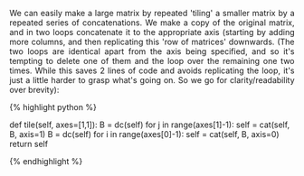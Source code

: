 <div style="text-align: justify">
<p>We can easily make a large matrix by repeated 'tiling' a smaller matrix by a
repeated series of concatenations. We make a copy of the original matrix, and
in two loops concatenate it to the appropriate axis (starting by adding more
columns, and then replicating this 'row of matrices' downwards. (The two loops
are identical apart from the axis being specified, and so it's tempting to
delete one of them and the loop over the remaining one two times. While this
saves 2 lines of code and avoids replicating the loop, it's just a little
harder to grasp what's going on. So we go for clarity/readability over
brevity):</p>
</div>

{% highlight python %}

def tile(self, axes=[1,1]):
    B = dc(self)
    for j in range(axes[1]-1):
        self = cat(self, B, axis=1)
    B = dc(self)
    for i in range(axes[0]-1):
        self = cat(self, B, axis=0)
    return self

{% endhighlight %}
